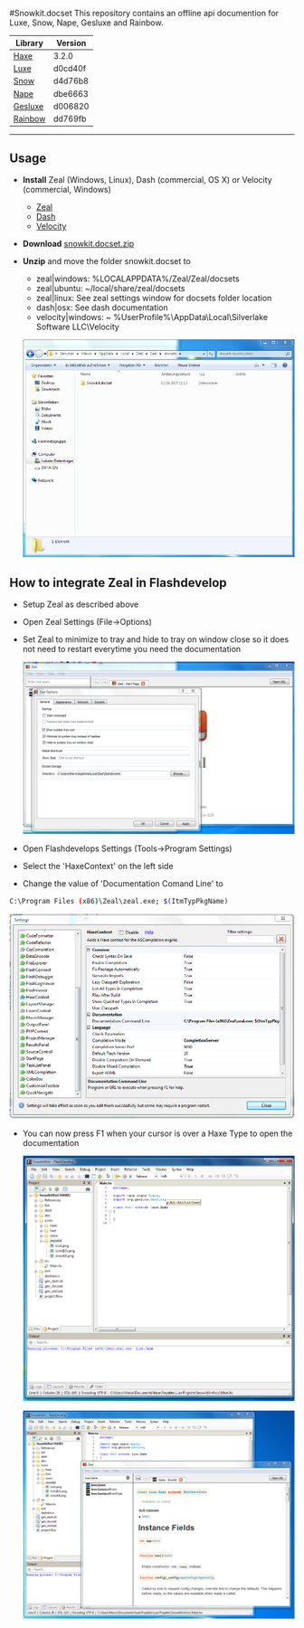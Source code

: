 #Snowkit.docset
This repository contains an offline api documention for Luxe, Snow, Nape, Gesluxe and Rainbow.

| Library       | Version       |
| ------------- |---------------|
| [Haxe]        | 3.2.0         |
| [Luxe]        | d0cd40f       |
| [Snow]        | d4d76b8       |
| [Nape]        | dbe6663       |
| [Gesluxe]     | d006820       |
| [Rainbow]     | dd769fb       |
---
## Usage
- **Install** Zeal (Windows, Linux), Dash (commercial, OS X) or Velocity (commercial, Windows)
  - [Zeal](http://zealdocs.org/)
  - [Dash](https://kapeli.com/dash)
  - [Velocity](http://velocity.silverlakesoftware.com/)
- **Download** [snowkit.docset.zip](Snowkit.docset.zip?raw=true)
- **Unzip** and move the folder snowkit.docset to
  - zeal|windows: %LOCALAPPDATA%/Zeal/Zeal/docsets
  - zeal|ubuntu: ~/local/share/zeal/docsets
  - zeal|linux: See zeal settings window for docsets folder location
  - dash|osx: See dash documentation
  - velocity|windows: ~ %UserProfile%\AppData\Local\Silverlake Software LLC\Velocity
  
  ![](images/zeal_docsets_folder.PNG)

## How to integrate Zeal in Flashdevelop
- Setup Zeal as described above
- Open Zeal Settings (File->Options)
- Set Zeal to minimize to tray and hide to tray on window close so it does not need to restart everytime you need the documentation

  ![](images/zeal_options.PNG)

- Open Flashdevelops Settings (Tools->Program Settings)
- Select the 'HaxeContext' on the left side
- Change the value of 'Documentation Comand Line' to
```bash
C:\Program Files (x86)\Zeal\zeal.exe; $(ItmTypPkgName)
```
  ![](images/zeal_flashdevelop_settings.PNG)
    
- You can now press F1 when your cursor is over a Haxe Type to open the documentation

  ![](images/zeal_flashdevelop_cursor.png)
  
  ![](images/zeal_flashdevelop_zeal_open.PNG)

[Haxe]: https://github.com/HaxeFoundation/haxe
[Luxe]: https://github.com/underscorediscovery/luxe
[Snow]: https://github.com/underscorediscovery/snow
[Nape]: https://github.com/deltaluca/nape
[Gesluxe]: https://github.com/josuigoa/gesluxe
[Rainbow]: https://github.com/Dvergar/rainbow
